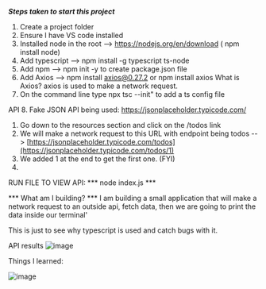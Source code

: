 ***Steps taken to start this project***

1. Create a project folder
2. Ensure I have VS code installed
3. Installed node in the root --> https://nodejs.org/en/download  ( npm install node)
4. Add typescript --> npm install -g typescript ts-node
5. Add npm --> npm init -y to create package.json file
6. Add Axios --> npm install axios@0.27.2 or npm install axios
    What is Axios? axios is used to make a network request.
7. On the command line type  npx tsc --init"  to add a ts config file

API
8. Fake JSON API being used:
  https://jsonplaceholder.typicode.com/
  1. Go down to the resources section and click on the /todos link
  2. We will make a network request to this URL with endpoint being todos -- >  [https://jsonplaceholder.typicode.com/todos](https://jsonplaceholder.typicode.com/todos/1)
  3. We added 1 at the end to get the first one. (FYI)
  4. 

RUN FILE TO VIEW API:
  *** node index.js ***



***  What am I building?  ***
I am building a small application that will make a network request to an outside api, fetch data, 
then we are going to print the data inside our terminal'

This is just to see why typescript is used and catch bugs with it. 

API results
![image](https://github.com/ndorvillearnold/react_with_typscript/assets/43937188/02b01cd5-ae7d-40d7-bb92-b9d54c10a750)


Things I learned:

![image](https://github.com/ndorvillearnold/react_with_typscript/assets/43937188/2ff344aa-a60f-49f7-954f-9239c3870e0f)


